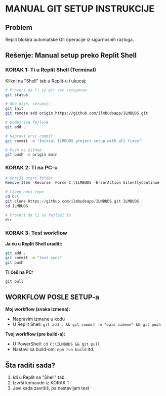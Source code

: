 # MANUAL GIT SETUP INSTRUKCIJE

## Problem
Replit blokira automatske Git operacije iz sigurnosnih razloga.

## Rešenje: Manual setup preko Replit Shell

### KORAK 1: Ti u Replit Shell (Terminal)
Klikni na "Shell" tab u Replit-u i ukucaj:

```bash
# Proveri da li je git vec setupovan
git status

# Ako nije, setupuj:
git init
git remote add origin https://github.com/ilmbudsapp/ILMBUDS.git

# Dodaj sve fajlove
git add .

# Napravi prvi commit
git commit -m "Initial ILMBUDS project setup with all fixes"

# Push na GitHub
git push -u origin main
```

### KORAK 2: Ti na PC-u
```powershell
# Obriši stari folder
Remove-Item -Recurse -Force C:\ILMBUDS -ErrorAction SilentlyContinue

# Clone novi repo
cd C:\
git clone https://github.com/ilmbudsapp/ILMBUDS.git ILMBUDS
cd ILMBUDS

# Proveri da li su fajlovi tu
dir
```

### KORAK 3: Test workflow
**Ja ću u Replit Shell uraditi:**
```bash
git add .
git commit -m "test sync"
git push
```

**Ti ćeš na PC:**
```powershell
git pull
```

## WORKFLOW POSLE SETUP-a

**Moj workflow (svaka izmena):**
- Napravim izmene u kodu
- U Replit Shell: `git add . && git commit -m "opis izmene" && git push`

**Tvoj workflow (pre build-a):**
- U PowerShell: `cd C:\ILMBUDS && git pull`
- Nastavi sa build-om: `npm run build` itd.

## Šta raditi sada?
1. Idi u Replit na "Shell" tab
2. Izvrši komande iz KORAK 1
3. Javi kada završiš, pa nastavljam test
